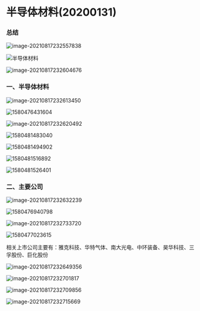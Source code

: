 # 半导体材料(20200131)



### 总结

![image-20210817232557838](半导体材料(20200131).assets/image-20210817232557838.png)



![半导体材料](半导体材料(20200131).assets/半导体材料.png)



![image-20210817232604676](半导体材料(20200131).assets/image-20210817232604676.png)



### 一、半导体材料

![image-20210817232613450](半导体材料(20200131).assets/image-20210817232613450.png)

![1580476431604](半导体材料(20200131).assets/1580476431604.png)

![image-20210817232620492](半导体材料(20200131).assets/image-20210817232620492.png)

![1580481483040](半导体材料(20200131).assets/1580481483040.png)

![1580481494902](半导体材料(20200131).assets/1580481494902.png)

![1580481516892](半导体材料(20200131).assets/1580481516892.png)

![1580481526401](半导体材料(20200131).assets/1580481526401.png)



### 二、主要公司

![image-20210817232632239](半导体材料(20200131).assets/image-20210817232632239.png)

![1580476940798](半导体材料(20200131).assets/image-20210817232638837.png)

![image-20210817232733720](半导体材料(20200131).assets/image-20210817232733720.png)

![1580477023615](半导体材料(20200131).assets/1580477023615.png)

相关上市公司主要有：雅克科技、华特气体、南大光电、中环装备、昊华科技、三孚股份、巨化股份 

![image-20210817232649356](半导体材料(20200131).assets/image-20210817232649356.png)

![image-20210817232701817](半导体材料(20200131).assets/image-20210817232701817.png)

![image-20210817232709856](半导体材料(20200131).assets/image-20210817232709856.png)

![image-20210817232715669](半导体材料(20200131).assets/image-20210817232715669.png)

